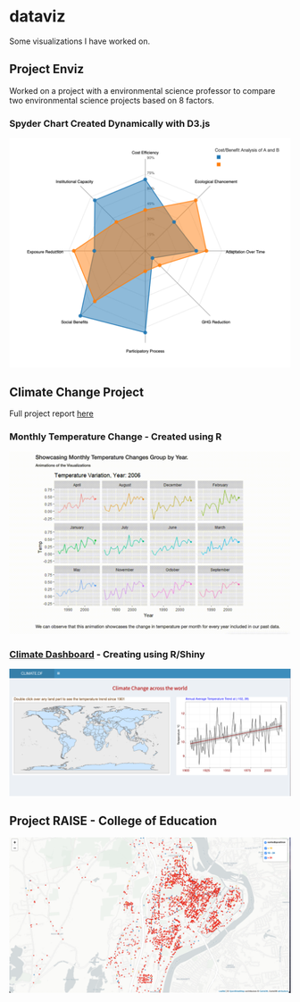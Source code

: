 # dataviz

Some visualizations I have worked on.

## Project Enviz 

Worked on a project with a environmental science professor to compare two environmental science projects based on 8 factors. 
### Spyder Chart Created Dynamically with D3.js

![Alt Text](spyder_chart.png)

## Climate Change Project

Full project report [here](https://info-248.web.app/climate_analysis.html)

### Monthly Temperature Change - Created using R

![Alt Text](climate_df.gif)

### [Climate Dashboard](https://adityanar.shinyapps.io/Maps/) - Creating using R/Shiny

![Alt Text](climate_dashboard.png)

## Project RAISE - College of Education 

![Alt Text](crime_2.png)

